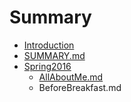 # Summary

* [Introduction](README.md)
* [SUMMARY.md](SUMMARY.md)
* [Spring2016](Spring2016)
   * [AllAboutMe.md](allaboutmemd.md)
   * BeforeBreakfast.md

